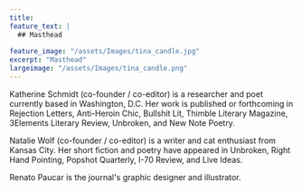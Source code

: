 ```yaml
---
title: 
feature_text: |
  ## Masthead
  
feature_image: "/assets/Images/tina_candle.jpg"
excerpt: "Masthead"
largeimage: "/assets/Images/tina_candle.png"
---
```

Katherine Schmidt (co-founder / co-editor) is a researcher and poet currently based in Washington, D.C. Her work is published or forthcoming in Rejection Letters, Anti-Heroin Chic, Bullshit Lit, Thimble Literary Magazine, 3Elements Literary Review, Unbroken, and New Note Poetry. 

Natalie Wolf (co-founder / co-editor) is a writer and cat enthusiast from Kansas City. Her short fiction and poetry have appeared in Unbroken, Right Hand Pointing, Popshot Quarterly, I-70 Review, and Live Ideas.

Renato Paucar is the journal's graphic designer and illustrator.